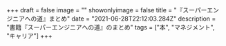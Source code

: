 +++
draft = false
image = ""
showonlyimage = false
title = "『スーパーエンジニアへの道』まとめ"
date = "2021-06-28T22:12:03.284Z"
description = "書籍『スーパーエンジニアへの道』のまとめ"
tags = ["本", "マネジメント", "キャリア"]
+++

